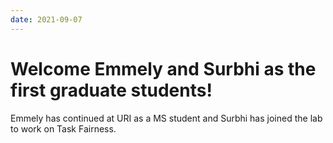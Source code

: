 ```yaml
---
date: 2021-09-07
---
```


# Welcome Emmely and Surbhi as the first graduate students!

Emmely has continued at URI as a MS student and Surbhi has joined the lab to work on Task Fairness.
